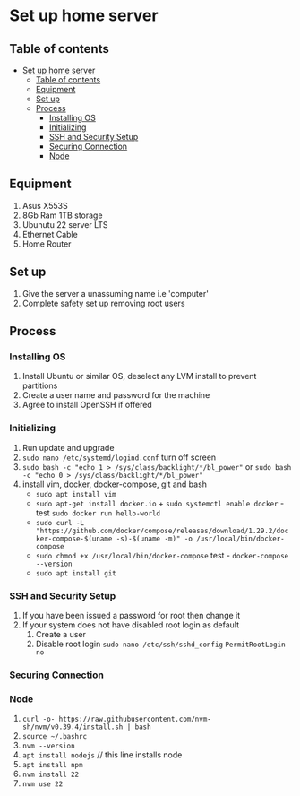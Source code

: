 # Set up home server

## Table of contents

- [Set up home server](#set-up-home-server)
  - [Table of contents](#table-of-contents)
  - [Equipment](#equipment)
  - [Set up](#set-up)
  - [Process](#process)
    - [Installing OS](#installing-os)
    - [Initializing](#initializing)
    - [SSH and Security Setup](#ssh-and-security-setup)
    - [Securing Connection](#securing-connection)
    - [Node](#node)

## Equipment

1. Asus X553S
2. 8Gb Ram 1TB storage
3. Ubunutu 22 server LTS
4. Ethernet Cable
5. Home Router

## Set up

1. Give the server a unassuming name i.e 'computer'
2. Complete safety set up removing root users

## Process

### Installing OS

1. Install Ubuntu or similar OS, deselect any LVM install to prevent partitions
2. Create a user name and password for the machine
3. Agree to install OpenSSH if offered

### Initializing

1. Run update and upgrade
2. `sudo nano /etc/systemd/logind.conf` turn off screen
3. `sudo bash -c "echo 1 > /sys/class/backlight/*/bl_power"` or `sudo bash -c "echo 0 > /sys/class/backlight/*/bl_power"`
4. install vim, docker, docker-compose, git and bash
   - `sudo apt install vim`
   - `sudo apt-get install docker.io` + `sudo systemctl enable docker` - test `sudo docker run hello-world`
   - `sudo curl -L "https://github.com/docker/compose/releases/download/1.29.2/docker-compose-$(uname -s)-$(uname -m)" -o /usr/local/bin/docker-compose`
   - `sudo chmod +x /usr/local/bin/docker-compose` test - `docker-compose --version`
   - `sudo apt install git`

### SSH and Security Setup

1. If you have been issued a password for root then change it
2. If your system does not have disabled root login as default
   1. Create a user
   2. Disable root login `sudo nano /etc/ssh/sshd_config` `PermitRootLogin no`

### Securing Connection

### Node

1. `curl -o- https://raw.githubusercontent.com/nvm-sh/nvm/v0.39.4/install.sh | bash`
2. `source ~/.bashrc`
3. `nvm --version`
4. `apt install nodejs` // this line installs node
5. `apt install npm`
6. `nvm install 22`
7. `nvm use 22`
